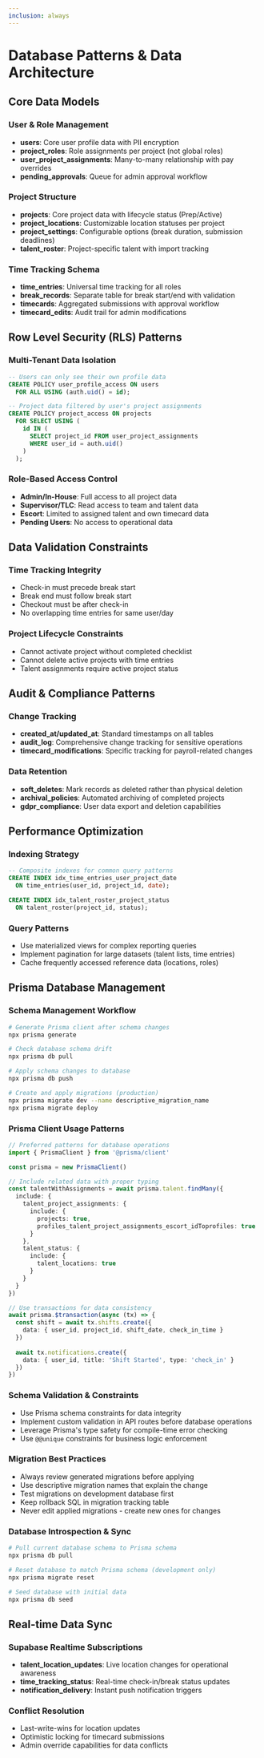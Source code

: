 ```yaml
---
inclusion: always
---
```


# Database Patterns & Data Architecture

## Core Data Models

### User & Role Management
- **users**: Core user profile data with PII encryption
- **project_roles**: Role assignments per project (not global roles)
- **user_project_assignments**: Many-to-many relationship with pay overrides
- **pending_approvals**: Queue for admin approval workflow

### Project Structure
- **projects**: Core project data with lifecycle status (Prep/Active)
- **project_locations**: Customizable location statuses per project
- **project_settings**: Configurable options (break duration, submission deadlines)
- **talent_roster**: Project-specific talent with import tracking

### Time Tracking Schema
- **time_entries**: Universal time tracking for all roles
- **break_records**: Separate table for break start/end with validation
- **timecards**: Aggregated submissions with approval workflow
- **timecard_edits**: Audit trail for admin modifications

## Row Level Security (RLS) Patterns

### Multi-Tenant Data Isolation
```sql
-- Users can only see their own profile data
CREATE POLICY user_profile_access ON users
  FOR ALL USING (auth.uid() = id);

-- Project data filtered by user's project assignments
CREATE POLICY project_access ON projects
  FOR SELECT USING (
    id IN (
      SELECT project_id FROM user_project_assignments 
      WHERE user_id = auth.uid()
    )
  );
```

### Role-Based Access Control
- **Admin/In-House**: Full access to all project data
- **Supervisor/TLC**: Read access to team and talent data
- **Escort**: Limited to assigned talent and own timecard data
- **Pending Users**: No access to operational data

## Data Validation Constraints

### Time Tracking Integrity
- Check-in must precede break start
- Break end must follow break start
- Checkout must be after check-in
- No overlapping time entries for same user/day

### Project Lifecycle Constraints
- Cannot activate project without completed checklist
- Cannot delete active projects with time entries
- Talent assignments require active project status

## Audit & Compliance Patterns

### Change Tracking
- **created_at/updated_at**: Standard timestamps on all tables
- **audit_log**: Comprehensive change tracking for sensitive operations
- **timecard_modifications**: Specific tracking for payroll-related changes

### Data Retention
- **soft_deletes**: Mark records as deleted rather than physical deletion
- **archival_policies**: Automated archiving of completed projects
- **gdpr_compliance**: User data export and deletion capabilities

## Performance Optimization

### Indexing Strategy
```sql
-- Composite indexes for common query patterns
CREATE INDEX idx_time_entries_user_project_date 
  ON time_entries(user_id, project_id, date);

CREATE INDEX idx_talent_roster_project_status 
  ON talent_roster(project_id, status);
```

### Query Patterns
- Use materialized views for complex reporting queries
- Implement pagination for large datasets (talent lists, time entries)
- Cache frequently accessed reference data (locations, roles)

## Prisma Database Management

### Schema Management Workflow
```bash
# Generate Prisma client after schema changes
npx prisma generate

# Check database schema drift
npx prisma db pull

# Apply schema changes to database
npx prisma db push

# Create and apply migrations (production)
npx prisma migrate dev --name descriptive_migration_name
npx prisma migrate deploy
```

### Prisma Client Usage Patterns
```typescript
// Preferred patterns for database operations
import { PrismaClient } from '@prisma/client'

const prisma = new PrismaClient()

// Include related data with proper typing
const talentWithAssignments = await prisma.talent.findMany({
  include: {
    talent_project_assignments: {
      include: {
        projects: true,
        profiles_talent_project_assignments_escort_idToprofiles: true
      }
    },
    talent_status: {
      include: {
        talent_locations: true
      }
    }
  }
})

// Use transactions for data consistency
await prisma.$transaction(async (tx) => {
  const shift = await tx.shifts.create({
    data: { user_id, project_id, shift_date, check_in_time }
  })
  
  await tx.notifications.create({
    data: { user_id, title: 'Shift Started', type: 'check_in' }
  })
})
```

### Schema Validation & Constraints
- Use Prisma schema constraints for data integrity
- Implement custom validation in API routes before database operations
- Leverage Prisma's type safety for compile-time error checking
- Use `@@unique` constraints for business logic enforcement

### Migration Best Practices
- Always review generated migrations before applying
- Use descriptive migration names that explain the change
- Test migrations on development database first
- Keep rollback SQL in migration tracking table
- Never edit applied migrations - create new ones for changes

### Database Introspection & Sync
```bash
# Pull current database schema to Prisma schema
npx prisma db pull

# Reset database to match Prisma schema (development only)
npx prisma migrate reset

# Seed database with initial data
npx prisma db seed
```

## Real-time Data Sync

### Supabase Realtime Subscriptions
- **talent_location_updates**: Live location changes for operational awareness
- **time_tracking_status**: Real-time check-in/break status updates
- **notification_delivery**: Instant push notification triggers

### Conflict Resolution
- Last-write-wins for location updates
- Optimistic locking for timecard submissions
- Admin override capabilities for data conflicts